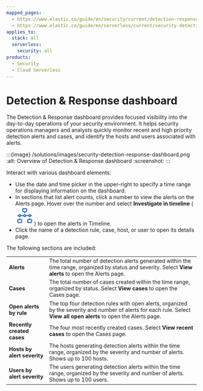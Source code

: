 ```yaml
---
mapped_pages:
  - https://www.elastic.co/guide/en/security/current/detection-response-dashboard.html
  - https://www.elastic.co/guide/en/serverless/current/security-detection-response-dashboard.html
applies_to:
  stack: all
  serverless:
    security: all
products:
  - Security
  - Cloud Serverless
---
```


# Detection & Response dashboard

The Detection & Response dashboard provides focused visibility into the day-to-day operations of your security environment. It helps security operations managers and analysts quickly monitor recent and high priority detection alerts and cases, and identify the hosts and users associated with alerts.

:::{image} /solutions/images/security-detection-response-dashboard.png
:alt: Overview of Detection & Response dashboard
:screenshot:
:::

Interact with various dashboard elements:

* Use the date and time picker in the upper-right to specify a time range for displaying information on the dashboard.
* In sections that list alert counts, click a number to view the alerts on the Alerts page. Hover over the number and select **Investigate in timeline** (![Investigate in timeline icon](/solutions/images/security-timeline-button-osquery.png "title =20x20")) to open the alerts in Timeline.
* Click the name of a detection rule, case, host, or user to open its details page.

The following sections are included:

|     |     |
| --- | --- |
| **Alerts** | The total number of detection alerts generated within the time range, organized by status and severity. Select **View alerts** to open the Alerts page. |
| **Cases** | The total number of cases created within the time range, organized by status. Select **View cases** to open the Cases page. |
| **Open alerts by rule** | The top four detection rules with open alerts, organized by the severity and number of alerts for each rule. Select **View all open alerts** to open the Alerts page. |
| **Recently created cases** | The four most recently created cases. Select **View recent cases** to open the Cases page. |
| **Hosts by alert severity** | The hosts generating detection alerts within the time range, organized by the severity and number of alerts. Shows up to 100 hosts. |
| **Users by alert severity** | The users generating detection alerts within the time range, organized by the severity and number of alerts. Shows up to 100 users. |

